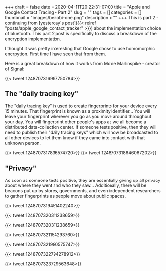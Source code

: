 +++ 
draft = false
date = 2020-04-11T20:22:31-07:00
title = "Apple and Google Contact Tracing - Part 2"
slug = "" 
tags = []
categories = []
thumbnail = "images/benobi-one.png"
description = ""
+++
This is part 2 - continuing from [yesterday's post]({{< relref "posts/apple_google_contact_tracker" >}}) about the implementation choice of bluetooth. This part 2 post is specifically to discuss a breakdown of the encryption implementation.

I thought it was pretty interesting that Google chose to use homomorphic encrpytion. First time I have seen that from them.

Here is a great breakdown of how it works from Moxie Marlinspike - creator of Signal:

{{< tweet 1248707316997750784>}}

## The "daily tracing key"

The "daily tracing key" is used to create fingerprints for your device every 15 minutes. That fingerprint is known as a proximity identifier... You will leave your fingerprint wherever you go as you move around throughout your day. You will fingerprint other people's apps as we all become a distributed data-collection center. If someone tests positive, then they will need to publish their "daily tracing keys" which will now be broadcasted to all other devices to let them know if they came into contact with that unknown person.

{{< tweet 1248707317836574720>}}
{{< tweet 1248707318646067202>}}

## "Privacy"

As soon as someone tests positive, they are essentially giving up all privacy about where they went and who they saw... Additionally, there will be beacons put up by stores, governments, and even independent researchers to gather fingerprints as people move about public spaces.

{{< tweet 1248707319451402240>}}



{{< tweet 1248707320311238659>}}

{{< tweet 1248707320311238659>}}

{{< tweet 1248707321154293760>}}

{{< tweet 1248707321980575747>}}

{{< tweet 1248707322794278912>}}

{{< tweet 1248707323729563648>}}